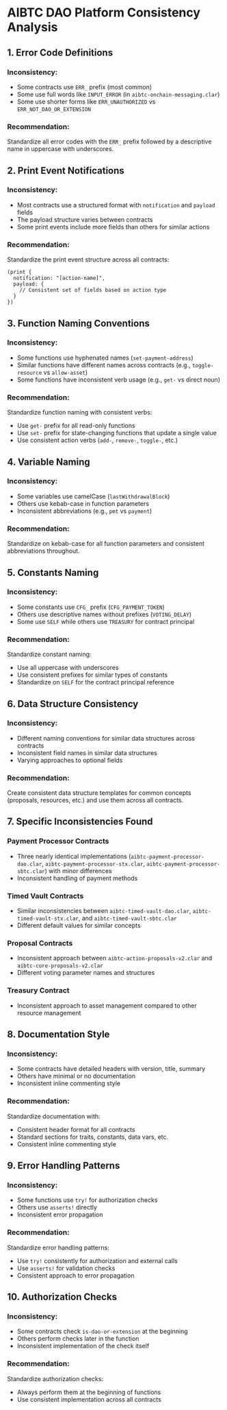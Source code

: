 # AIBTC DAO Platform Consistency Analysis

## 1. Error Code Definitions

### Inconsistency:
- Some contracts use `ERR_` prefix (most common)
- Some use full words like `INPUT_ERROR` (in `aibtc-onchain-messaging.clar`)
- Some use shorter forms like `ERR_UNAUTHORIZED` vs `ERR_NOT_DAO_OR_EXTENSION`

### Recommendation:
Standardize all error codes with the `ERR_` prefix followed by a descriptive name in uppercase with underscores.

## 2. Print Event Notifications

### Inconsistency:
- Most contracts use a structured format with `notification` and `payload` fields
- The payload structure varies between contracts
- Some print events include more fields than others for similar actions

### Recommendation:
Standardize the print event structure across all contracts:
```
(print {
  notification: "[action-name]",
  payload: {
    // Consistent set of fields based on action type
  }
})
```

## 3. Function Naming Conventions

### Inconsistency:
- Some functions use hyphenated names (`set-payment-address`)
- Similar functions have different names across contracts (e.g., `toggle-resource` vs `allow-asset`)
- Some functions have inconsistent verb usage (e.g., `get-` vs direct noun)

### Recommendation:
Standardize function naming with consistent verbs:
- Use `get-` prefix for all read-only functions
- Use `set-` prefix for state-changing functions that update a single value
- Use consistent action verbs (`add-`, `remove-`, `toggle-`, etc.)

## 4. Variable Naming

### Inconsistency:
- Some variables use camelCase (`lastWithdrawalBlock`)
- Others use kebab-case in function parameters
- Inconsistent abbreviations (e.g., `pmt` vs `payment`)

### Recommendation:
Standardize on kebab-case for all function parameters and consistent abbreviations throughout.

## 5. Constants Naming

### Inconsistency:
- Some constants use `CFG_` prefix (`CFG_PAYMENT_TOKEN`)
- Others use descriptive names without prefixes (`VOTING_DELAY`)
- Some use `SELF` while others use `TREASURY` for contract principal

### Recommendation:
Standardize constant naming:
- Use all uppercase with underscores
- Use consistent prefixes for similar types of constants
- Standardize on `SELF` for the contract principal reference

## 6. Data Structure Consistency

### Inconsistency:
- Different naming conventions for similar data structures across contracts
- Inconsistent field names in similar data structures
- Varying approaches to optional fields

### Recommendation:
Create consistent data structure templates for common concepts (proposals, resources, etc.) and use them across all contracts.

## 7. Specific Inconsistencies Found

### Payment Processor Contracts
- Three nearly identical implementations (`aibtc-payment-processor-dao.clar`, `aibtc-payment-processor-stx.clar`, `aibtc-payment-processor-sbtc.clar`) with minor differences
- Inconsistent handling of payment methods

### Timed Vault Contracts
- Similar inconsistencies between `aibtc-timed-vault-dao.clar`, `aibtc-timed-vault-stx.clar`, and `aibtc-timed-vault-sbtc.clar`
- Different default values for similar concepts

### Proposal Contracts
- Inconsistent approach between `aibtc-action-proposals-v2.clar` and `aibtc-core-proposals-v2.clar`
- Different voting parameter names and structures

### Treasury Contract
- Inconsistent approach to asset management compared to other resource management

## 8. Documentation Style

### Inconsistency:
- Some contracts have detailed headers with version, title, summary
- Others have minimal or no documentation
- Inconsistent inline commenting style

### Recommendation:
Standardize documentation with:
- Consistent header format for all contracts
- Standard sections for traits, constants, data vars, etc.
- Consistent inline commenting style

## 9. Error Handling Patterns

### Inconsistency:
- Some functions use `try!` for authorization checks
- Others use `asserts!` directly
- Inconsistent error propagation

### Recommendation:
Standardize error handling patterns:
- Use `try!` consistently for authorization and external calls
- Use `asserts!` for validation checks
- Consistent approach to error propagation

## 10. Authorization Checks

### Inconsistency:
- Some contracts check `is-dao-or-extension` at the beginning
- Others perform checks later in the function
- Inconsistent implementation of the check itself

### Recommendation:
Standardize authorization checks:
- Always perform them at the beginning of functions
- Use consistent implementation across all contracts
